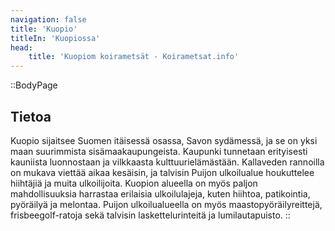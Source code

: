 ```yaml
---
navigation: false
title: 'Kuopio'
titleIn: 'Kuopiossa'
head:
    title: 'Kuopiom koirametsät - Koirametsat.info'
---
```


::BodyPage
## Tietoa
Kuopio sijaitsee Suomen itäisessä osassa, Savon sydämessä, ja se on yksi maan suurimmista sisämaakaupungeista. Kaupunki tunnetaan erityisesti kauniista luonnostaan ja vilkkaasta kulttuurielämästään. 
Kallaveden rannoilla on mukava viettää aikaa kesäisin, ja talvisin Puijon ulkoilualue houkuttelee hiihtäjiä ja muita ulkoilijoita.
Kuopion alueella on myös paljon mahdollisuuksia harrastaa erilaisia ulkoilulajeja, kuten hiihtoa, patikointia, pyöräilyä ja melontaa. Puijon ulkoilualueella on myös maastopyöräilyreittejä, frisbeegolf-ratoja sekä talvisin laskettelurinteitä ja lumilautapuisto.
::